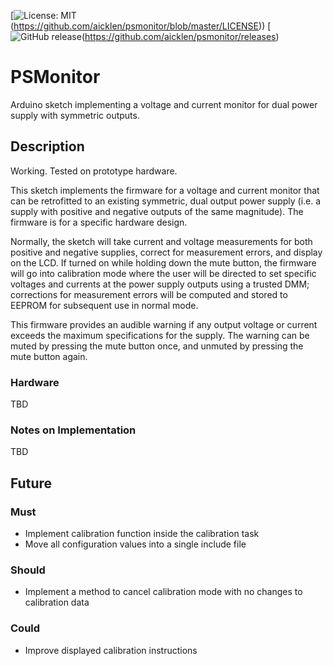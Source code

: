 
[![License: MIT](https://img.shields.io/badge/license-MIT-green.svg)(https://github.com/aicklen/psmonitor/blob/master/LICENSE))
[![GitHub release](https://img.shields.io/github/v/release/aicklen/psmonitor)(https://github.com/aicklen/psmonitor/releases)

# PSMonitor

Arduino sketch implementing a voltage and current monitor for dual power supply with symmetric outputs.

## Description

Working. Tested on prototype hardware.

This sketch implements the firmware for a voltage and current monitor that can be retrofitted
to an existing symmetric, dual output power supply (i.e. a supply with positive and negative
outputs of the same magnitude). The firmware is for a specific hardware design.

Normally, the sketch will take current and voltage measurements for both positive
and negative supplies, correct for measurement errors, and display on the LCD.
If turned on while holding down the mute button, the firmware will go into
calibration mode where the user will be directed to set specific voltages and currents
at the power supply outputs using a trusted DMM; corrections for measurement errors
will be computed and stored to EEPROM for subsequent use in normal mode.

This firmware provides an audible warning if any output voltage or current
exceeds the maximum specifications for the supply. The warning can be muted
by pressing the mute button once, and unmuted by pressing the mute button again.


### Hardware

TBD

### Notes on Implementation

TBD

## Future

### Must

- Implement calibration function inside the calibration task
- Move all configuration values into a single include file

### Should

- Implement a method to cancel calibration mode with no changes to calibration data

### Could

- Improve displayed calibration instructions
